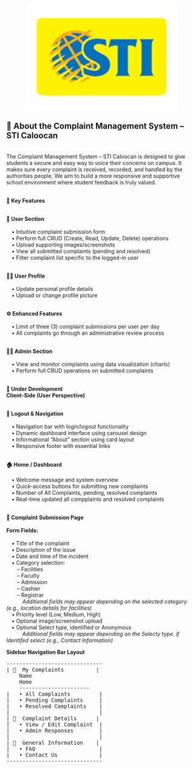 <p align="center">
  <a href="#" target="_blank">
    <img src="public/image/STI_LOGO_for_eLMS.png" width="400" alt="STI PROPERTY">
  </a>
</p>

<h2><strong>📌 About the Complaint Management System – STI Caloocan</strong></h2>
<br/>
The Complaint Management System – STI Caloocan is designed to give students a secure and easy way to voice their concerns on campus. It makes sure every complaint is received, recorded, and handled by the authorities people. We aim to build a more responsive and supportive school environment where student feedback is truly valued.
<br/><br/>

<strong>🔧 Key Features</strong>
<br/><br/>

<strong>👤 User Section</strong>
<br/><br/>
&emsp;• Intuitive complaint submission form <br/>
&emsp;• Perform full CRUD (Create, Read, Update, Delete) operations <br/>
&emsp;• Upload supporting images/screenshots <br/>
&emsp;• View all submitted complaints (pending and resolved) <br/>
&emsp;• Filter complaint list specific to the logged-in user <br/><br/>

<strong>🙍‍♂️ User Profile</strong>
<br/><br/>
&emsp;• Update personal profile details <br/>
&emsp;• Upload or change profile picture <br/><br/>

<strong>⚙️ Enhanced Features</strong>
<br/><br/>
&emsp;• Limit of three (3) complaint submissions per user per day <br/>
&emsp;• All complaints go through an administrative review process <br/><br/>

<strong>👨‍💼 Admin Section</strong>
<br/><br/>
&emsp;• View and monitor complaints using data visualization (charts) <br/>
&emsp;• Perform full CRUD operations on submitted complaints <br/><br/>

<strong>🚧 Under Development</strong>
<br/>
<strong>Client-Side (User Perspective)</strong>
<br/><br/>

<strong>🔐 Logout & Navigation</strong>
<br/><br/>
&emsp;• Navigation bar with login/logout functionality <br/>
&emsp;• Dynamic dashboard interface using carousel design <br/>
&emsp;• Informational “About” section using card layout <br/>
&emsp;• Responsive footer with essential links <br/><br/>

<strong>🏠 Home / Dashboard</strong>
<br/><br/>
&emsp;• Welcome message and system overview <br/>
&emsp;• Quick-access buttons for submitting new complaints <br/>
&emsp;• Number of All Complaints, pending, resolved complaints <br/>
&emsp;• Real-time updated all compplaints and resolved complaints <br/><br/>

<strong>📝 Complaint Submission Page</strong>
<br/><br/>
<strong>Form Fields:</strong>
<br/><br/>
&emsp;• Title of the complaint <br/>
&emsp;• Description of the issue <br/>
&emsp;• Date and time of the incident <br/>
&emsp;• Category selection: <br/>
&emsp;&emsp;– Facilities <br/>
&emsp;&emsp;– Faculty <br/>
&emsp;&emsp;– Admission <br/>
&emsp;&emsp;– Cashier <br/>
&emsp;&emsp;– Registrar <br/>
&emsp;&emsp;&emsp;*Additional fields may appear depending on the selected category (e.g., location details for facilities)* <br/>
&emsp;• Priority level (Low, Medium, High) <br/>
&emsp;• Optional image/screenshot upload <br/>
&emsp;• Optional Select type, identified or Anonymous <br/>
&emsp;&emsp;&emsp;*Additional fields may appear depending on the Selecty type. if Identifed select (e.g., Contact Information)* <br/>


<strong>Sidebar Navigation Bar Layout</strong>
<br/>
<pre>
------------------------------
| 📂  My Complaints          |
    Name 
    Home
    ----------------------
|   • All Complaints         |
|   • Pending Complaints     |
|   • Resolved Complaints    |
|                            |
| 📝  Complaint Details      |
|   • View / Edit Complaint  |
|   • Admin Responses        |
|                            |
| 📖  General Information    |
|   • FAQ                    |
|   • Contact Us             |
------------------------------
</pre>
